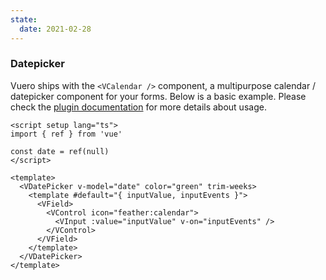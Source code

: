 ```yaml
---
state:
  date: 2021-02-28
---
```


### Datepicker

Vuero ships with the `<VCalendar />` component, a multipurpose calendar /
datepicker component for your forms. Below is a basic example. Please check the
[plugin documentation](https://vcalendar.io/) for more details
about usage.

<!--code-->

```vue
<script setup lang="ts">
import { ref } from 'vue'

const date = ref(null)
</script>

<template>
  <VDatePicker v-model="date" color="green" trim-weeks>
    <template #default="{ inputValue, inputEvents }">
      <VField>
        <VControl icon="feather:calendar">
          <VInput :value="inputValue" v-on="inputEvents" />
        </VControl>
      </VField>
    </template>
  </VDatePicker>
</template>
```

<!--/code-->

<!--example-->

<VDatePicker v-model="frontmatter.state.date" color="green" trim-weeks>
  <template #default="{ inputValue, inputEvents }">
    <VField>
      <VControl icon="feather:calendar">
        <VInput :value="inputValue" v-on="inputEvents" />
      </VControl>
    </VField>
  </template>
</VDatePicker>

<!--/example-->
